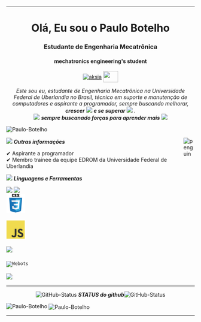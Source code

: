 
<hr>
<h1 align="center"> Olá, Eu sou o Paulo Botelho<img src="https://raw.githubusercontent.com/ABSphreak/ABSphreak/master/gifs/Hi.gif" width="0.03px"></h1>
<h3 align="center">Estudante de Engenharia Mecatrônica</h3>
<h4 align="center">mechatronics engineering's student</h4>
<p align="center">
<a href="https://www.instagram.com/paulo.bbotelho/" target="blank"><img align="center" src="https://cdn.jsdelivr.net/npm/simple-icons@3.0.1/icons/instagram.svg" alt="aksia" height="30" width="40" /></a>
 <a href = "mailto: paulo.barbosa.botelho@gmail.com"><img align="center" src="https://simpleicons.org/icons/gmail.svg" height="30" width="40" /></a>
</p>




<p align="center">
  <em>
    Este sou eu, estudante de Engenharia Mecatrônica na Universidade Federal de Uberlandia no Brasil, técnico em suporte e manutenção de computadores e aspirante a programador,
   sempre buscando melhorar,
    <b>crescer</b> <img src="https://media1.giphy.com/media/vrBdyOzesMKM5Ntj0R/giphy.gif?cid=ecf05e47lsybwyergazkq2hud26pu59sywa8dc91ui89wqpf&rid=giphy.gif&ct=s" width="25px"> 
    <b>e se superar</b> <img src="https://media3.giphy.com/media/gjTX5cigW0MI9XoDdv/giphy.gif?cid=ecf05e47bmckjgq8tfzl7dyol86onsoi5xgzcf6pzqmnwbt9&rid=giphy.gif&ct=s" width="30px">&nbsp.
  </em> 
  <br>
  <img src="https://media2.giphy.com/media/Kd5XdzdEhNqhYWe14S/giphy.gif?cid=ecf05e47slbv9u9uqh7effth54udgv4m7j3zbx3l8vvfcw5q&rid=giphy.gif&ct=s" width="50" /> <b><i>sempre buscanado forças para aprender mais</i></b> <img src="https://media0.giphy.com/media/4QZK21zlzVIyc/giphy.gif?cid=ecf05e476fl96nd8ic2yneyvn14kn0455rip1dr6jxcmrdaj&rid=giphy.gif&ct=s" width="50" />
</p>

<p align="left"> <img src="https://komarev.com/ghpvc/?username=Paulo-Botelho&label=Profile%20views&color=green&style=flat" alt="Paulo-Botelho" /> </p>
<img align="right" width=30px alt="penguin" src="https://media4.giphy.com/media/8zldD29JNeLRK/giphy.gif?cid=ecf05e47j811vw165yzdxk3kuic6glczm59iesd1ibg7tnvi&rid=giphy.gif&ct=s" />

<img src="https://media4.giphy.com/media/xSVQgqlSTMXYs/giphy.gif?cid=ecf05e47cg5u93yrnybeq7mtl3l6qkz7kxz18djt7oje801q&rid=giphy.gif&ct=s" width="25px">&nbsp;***Outras informações***

✔ Aspirante a programador <br>
✔ Membro trainee da equipe EDROM da Universidade Federal de Uberlandia<br>




 

<img src="https://media4.giphy.com/media/xSVQgqlSTMXYs/giphy.gif?cid=ecf05e47cg5u93yrnybeq7mtl3l6qkz7kxz18djt7oje801q&rid=giphy.gif&ct=s" width="25px">&nbsp;***Linguagens e Ferramentas***
<p align="left">
  
  <code><img height="50" src="https://upload.wikimedia.org/wikipedia/commons/c/c3/Python-logo-notext.svg"></code>
  <code><img height="50" src="https://upload.wikimedia.org/wikipedia/commons/6/61/HTML5_logo_and_wordmark.svg"></code>
  <code> <img height="50" src="https://raw.githubusercontent.com/devicons/devicon/master/icons/css3/css3-original-wordmark.svg"> </code>
  <code> <img height="50" src="https://raw.githubusercontent.com/devicons/devicon/master/icons/javascript/javascript-original.svg"> </code>
  <code> <img height="50" src="https://upload.wikimedia.org/wikipedia/commons/9/9a/Visual_Studio_Code_1.35_icon.svg"> </code>
  <code> <img height="50" src="https://cyberbotics.com/assets/images/webots.png" alt="Webots" name="Webots"> </code>
  <code> <img height="50" src="https://upload.wikimedia.org/wikipedia/commons/thumb/3/32/OpenCV_Logo_with_text_svg_version.svg/487px-OpenCV_Logo_with_text_svg_version.svg.png"> </code>
  

  <hr>
  <p align="center">
 <img src="https://media3.giphy.com/media/l4pTbf0kTHnrBtr9u/giphy.gif?cid=ecf05e47va07df51ci0jvw17msf39jxxeimzf5su6d4kfy0l&rid=giphy.gif&ct=s" width="30px" alt="GitHub-Status"/>&nbsp;<i><b>STATUS do github</b></i><img src="https://media3.giphy.com/media/l4pTbf0kTHnrBtr9u/giphy.gif?cid=ecf05e47va07df51ci0jvw17msf39jxxeimzf5su6d4kfy0l&rid=giphy.gif&ct=s" width="30px" alt="GitHub-Status"/></p>
<p><img align="left" src="https://github-readme-stats.vercel.app/api/top-langs?username=Paulo-Botelho&show_icons=true&locale=en&layout=compact" alt="Paulo-Botelho" /></p> 

<p>&nbsp;<img align="center" src="https://github-readme-stats.vercel.app/api?username=Paulo-Botelho&show_icons=true&locale=en" alt="Paulo-Botelho" width="410" /></p>

<hr>
